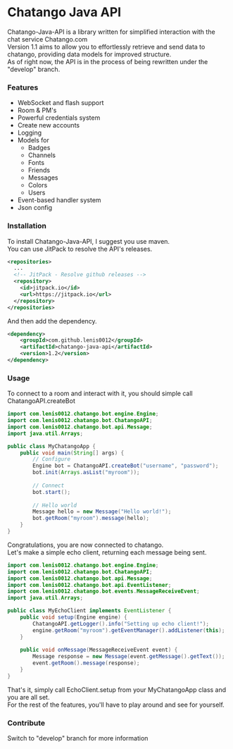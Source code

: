 Chatango Java API
=================
Chatango-Java-API is a library written for simplified interaction with the chat service Chatango.com  
Version 1.1 aims to allow you to effortlessly retrieve and send data to chatango, providing data models for improved structure.  
As of right now, the API is in the process of being rewritten under the "develop" branch.

### Features
- WebSocket and flash support
- Room & PM's
- Powerful credentials system
- Create new accounts
- Logging
- Models for
  - Badges
  - Channels
  - Fonts
  - Friends
  - Messages
  - Colors
  - Users
- Event-based handler system
- Json config

### Installation
To install Chatango-Java-API, I suggest you use maven.  
You can use JitPack to resolve the API's releases.
```xml
<repositories>
  ...
  <!-- JitPack - Resolve github releases -->
  <repository>
    <id>jitpack.io</id>
    <url>https://jitpack.io</url>
  </repository>
</repositories>
```
And then add the dependency.
```xml
<dependency>
    <groupId>com.github.lenis0012</groupId>
    <artifactId>chatango-java-api</artifactId>
    <version>1.2</version>
</dependency>
```

### Usage
To connect to a room and interact with it, you should simple call ChatangoAPI.createBot
```java
import com.lenis0012.chatango.bot.engine.Engine;
import com.lenis0012.chatango.bot.ChatangoAPI;
import com.lenis0012.chatango.bot.api.Message;
import java.util.Arrays;

public class MyChatangoApp {
    public void main(String[] args) {
        // Configure
        Engine bot = ChatangoAPI.createBot("username", "password");
        bot.init(Arrays.asList("myroom"));
        
        // Connect
        bot.start();
        
        // Hello world
        Message hello = new Message("Hello world!");
        bot.getRoom("myroom").message(hello);
    }
}
```
Congratulations, you are now connected to chatango.  
Let's make a simple echo client, returning each message being sent.
```java
import com.lenis0012.chatango.bot.engine.Engine;
import com.lenis0012.chatango.bot.ChatangoAPI;
import com.lenis0012.chatango.bot.api.Message;
import com.lenis0012.chatango.bot.api.EventListener;
import com.lenis0012.chatango.bot.events.MessageReceiveEvent;
import java.util.Arrays;

public class MyEchoClient implements EventListener {
    public void setup(Engine engine) {
        ChatangoAPI.getLogger().info("Setting up echo client!");
        engine.getRoom("myroom").getEventManager().addListener(this);
    }
    
    public void onMessage(MessageReceiveEvent event) {
        Message response = new Message(event.getMessage().getText());
        event.getRoom().message(response);
    }
}
```
That's it, simply call EchoClient.setup from your MyChatangoApp class and you are all set.  
For the rest of the features, you'll have to play around and see for yourself.

### Contribute
Switch to "develop" branch for more information